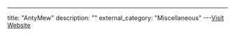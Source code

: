 ---
title: "AntyMew"
description: ""
external_category: "Miscellaneous"
---[Visit Website](https://github.com/AntyMew)

